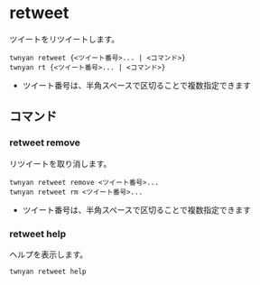 # retweet

ツイートをリツイートします。

```
twnyan retweet {<ツイート番号>... | <コマンド>}
twnyan rt {<ツイート番号>... | <コマンド>}
```

- ツイート番号は、半角スペースで区切ることで複数指定できます

## コマンド

### retweet remove

リツイートを取り消します。

```
twnyan retweet remove <ツイート番号>...
twnyan retweet rm <ツイート番号>...
```

- ツイート番号は、半角スペースで区切ることで複数指定できます

### retweet help

ヘルプを表示します。

```
twnyan retweet help
```
